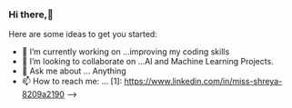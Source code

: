 ### Hi there,👋


Here are some ideas to get you started:

- 🔭 I’m currently working on ...improving my coding skills
- 👯 I’m looking to collaborate on ...AI and Machine Learning Projects.
- 💬 Ask me about ... Anything
- 📫 How to reach me: ... 
[1]: https://www.linkedin.com/in/miss-shreya-8209a2190
-->
